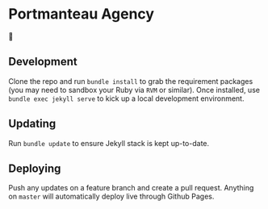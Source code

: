 # Portmanteau Agency

🍿

## Development

Clone the repo and run `bundle install` to grab the requirement packages (you may need to sandbox your Ruby via `RVM` or similar). Once installed, use `bundle exec jekyll serve` to kick up a local development environment.

## Updating

Run `bundle update` to ensure Jekyll stack is kept up-to-date.

## Deploying

Push any updates on a feature branch and create a pull request. Anything on `master` will automatically deploy live through Github Pages.
